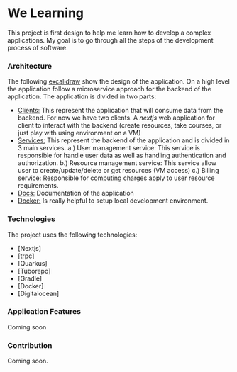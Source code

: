 # We Learning

This project is first design to help me learn how to develop a complex applications. My goal is to go through all the steps of the development process of software. 

### Architecture

The following [excalidraw](https://excalidraw.com/#json=XljIHBPM4A7imo_lDipCT,X3f8NPVmWidlwlHi_YMoyg) show the design of the application. On a high level the application follow a microservice approach for the backend of the application. The application is divided in two parts:
- [Clients:](./clients/) This represent the application that will consume data from the backend. For now we have two clients. A *nextjs* web application for client to interact with the backend (create resources, take courses, or just play with using environment on a VM)
- [Services:](./services/) This represent the backend of the application and is divided in 3 main services. 
    a.) User management service: This service is responsible for handle user data as well as handling authentication and authorization.
    b.) Resource management service: This service allow user to create/update/delete or get resources (VM access)
    c.) Billing service: Responsible for computing charges apply to user resource requirements.
- [Docs:](./docs/) Documentation of the application
- [Docker:](./docker/) Is really helpful to setup local development environment.

### Technologies

The project uses the following technologies:
- [Nextjs]
- [trpc]
- [Quarkus]
- [Tuborepo]
- [Gradle]
- [Docker]
- [Digitalocean]


### Application Features

Coming soon

### Contribution

Coming soon.
